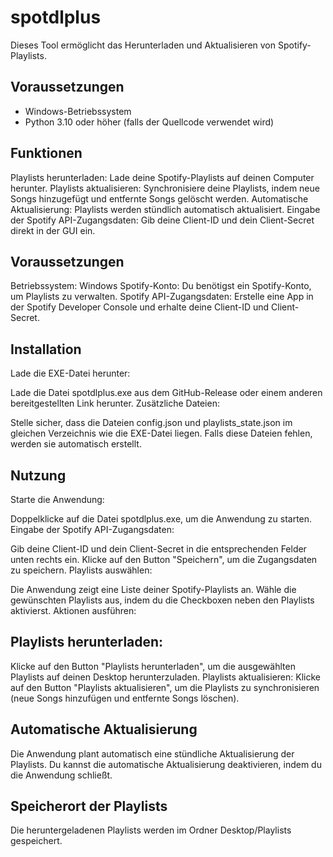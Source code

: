 # spotdlplus
Dieses Tool ermöglicht das Herunterladen und Aktualisieren von Spotify-Playlists.

## Voraussetzungen
- Windows-Betriebssystem
- Python 3.10 oder höher (falls der Quellcode verwendet wird)

## Funktionen
Playlists herunterladen: Lade deine Spotify-Playlists auf deinen Computer herunter.
Playlists aktualisieren: Synchronisiere deine Playlists, indem neue Songs hinzugefügt und entfernte Songs gelöscht werden.
Automatische Aktualisierung: Playlists werden stündlich automatisch aktualisiert.
Eingabe der Spotify API-Zugangsdaten: Gib deine Client-ID und dein Client-Secret direkt in der GUI ein.

## Voraussetzungen
Betriebssystem: Windows
Spotify-Konto: Du benötigst ein Spotify-Konto, um Playlists zu verwalten.
Spotify API-Zugangsdaten: Erstelle eine App in der Spotify Developer Console und erhalte deine Client-ID und Client-Secret.

## Installation
Lade die EXE-Datei herunter:

Lade die Datei spotdlplus.exe aus dem GitHub-Release oder einem anderen bereitgestellten Link herunter.
Zusätzliche Dateien:

Stelle sicher, dass die Dateien config.json und playlists_state.json im gleichen Verzeichnis wie die EXE-Datei liegen.
Falls diese Dateien fehlen, werden sie automatisch erstellt.

## Nutzung
Starte die Anwendung:

Doppelklicke auf die Datei spotdlplus.exe, um die Anwendung zu starten.
Eingabe der Spotify API-Zugangsdaten:

Gib deine Client-ID und dein Client-Secret in die entsprechenden Felder unten rechts ein.
Klicke auf den Button "Speichern", um die Zugangsdaten zu speichern.
Playlists auswählen:

Die Anwendung zeigt eine Liste deiner Spotify-Playlists an.
Wähle die gewünschten Playlists aus, indem du die Checkboxen neben den Playlists aktivierst.
Aktionen ausführen:

## Playlists herunterladen:
Klicke auf den Button "Playlists herunterladen", um die ausgewählten Playlists auf deinen Desktop herunterzuladen.
Playlists aktualisieren:
Klicke auf den Button "Playlists aktualisieren", um die Playlists zu synchronisieren (neue Songs hinzufügen und entfernte Songs löschen).

## Automatische Aktualisierung
Die Anwendung plant automatisch eine stündliche Aktualisierung der Playlists.
Du kannst die automatische Aktualisierung deaktivieren, indem du die Anwendung schließt.

## Speicherort der Playlists
Die heruntergeladenen Playlists werden im Ordner Desktop/Playlists gespeichert.
